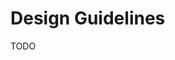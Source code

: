 <!--
SPDX-FileCopyrightText: 2025 Bonfire Networks <https://bonfirenetworks.org/contact/>

SPDX-License-Identifier: CC0-1.0
-->

# Design Guidelines

TODO